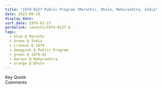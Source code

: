 ```yaml
---
title: "1979-0227 Public Program (Marathi), Dhule, Maharashtra, India"
date: 2023-09-19
display_date: 
sort_date: 1979-02-27
permalink: /events/1979-0227-b
tags:
  - blue @ Marathi
  - brown @ India
  - crimson @ 1979
  - deeppink @ Public Program
  - green @ 1979-02
  - maroon @ Maharashtra
  - orange @ Dhule
---
```


<wave-list>
  <list-title color="green" width="75">Key Quote</list-title>
  <list-item color="BlanchedAlmond"  width="200"></list-item>
  <list-item color="Lavender"></list-item>
  <list-item color="BlanchedAlmond"></list-item>
</wave-list>

<br>

<wave-list>
  <list-title color="green" width="75">Comments</list-title>
  <list-item color="BlanchedAlmond"  width="200"></list-item>
  <list-item color="Lavender"></list-item>
  <list-item color="BlanchedAlmond"></list-item>
</wave-list>